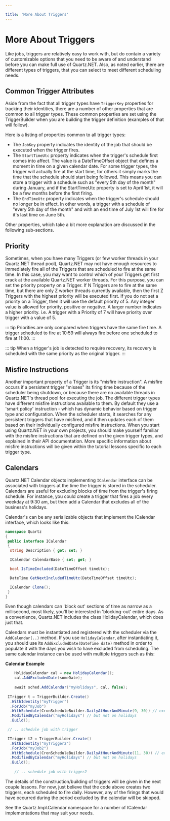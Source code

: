 ```yaml
---

title: 'More About Triggers'
---
```


# More About Triggers

Like jobs, triggers are relatively easy to work with, but do contain a variety of customizable options that you need to
be aware of and understand before you can make full use of Quartz.NET. Also, as noted earlier, there are different types of triggers,
that you can select to meet different scheduling needs.

## Common Trigger Attributes

Aside from the fact that all trigger types have `TriggerKey` properties for tracking their identities,
there are a number of other properties that are common to all trigger types. These common properties are set using the TriggerBuilder
when you are building the trigger definition (examples of that will follow).

Here is a listing of properties common to all trigger types:

* The `JobKey` property indicates the identity of the job that should be executed when the trigger fires.
* The `StartTimeUtc` property indicates when the trigger's schedule first comes into affect.
The value is a DateTimeOffset object that defines a moment in time on a given calendar date.
For some trigger types, the trigger will actually fire at the start time, for others it simply marks the time that the schedule should start being followed.
This means you can store a trigger with a schedule such as "every 5th day of the month" during January, and if the StartTimeUtc property is set to April 1st,
 it will be a few months before the first firing.
* The `EndTimeUtc` property indicates when the trigger's schedule should no longer be in effect.
In other words, a trigger with a schedule of "every 5th day of the month" and with an end time of July 1st will fire for it's last time on June 5th.

Other properties, which take a bit more explanation are discussed in the following sub-sections.

## Priority

Sometimes, when you have many Triggers (or few worker threads in your Quartz.NET thread pool), Quartz.NET may not have enough resources to immediately fire all
of the Triggers that are scheduled to fire at the same time. In this case, you may want to control which of your Triggers get first crack at the available Quartz.NET worker threads.
For this purpose, you can set the priority property on a Trigger. If N Triggers are to fire at the same time, but there are only Z worker threads currently available,
then the first Z Triggers with the highest priority will be executed first. If you do not set a priority on a Trigger, then it will use the default priority of 5.
Any integer value is allowed for priority, positive or negative.  A larger number indicates a higher priority.  i.e. A trigger with a Priority of 7 will have priority over trigger with a value of 5.

::: tip
Priorities are only compared when triggers have the same fire time. A trigger scheduled to fire at 10:59 will always fire before one scheduled to fire at 11:00.
:::

::: tip
When a trigger's job is detected to require recovery, its recovery is scheduled with the same priority as the original trigger.
:::

## Misfire Instructions

Another important property of a Trigger is its "misfire instruction". A misfire occurs if a persistent trigger "misses" its firing time because of the scheduler being shutdown,
or because there are no available threads in Quartz.NET's thread pool for executing the job.
The different trigger types have different misfire instructions available to them.
By default they use a 'smart policy' instruction - which has dynamic behavior based on trigger type and configuration.
When the scheduler starts, it searches for any persistent triggers that have misfired, and it then updates each of them based on their individually
configured misfire instructions. When you start using Quartz.NET in your own projects, you should make yourself familiar with the misfire instructions
that are defined on the given trigger types, and explained in their API documentation. More specific information about misfire instructions will be given within
the tutorial lessons specific to each trigger type.

## Calendars

Quartz.NET Calendar objects implementing `ICalendar` interface can be associated with triggers at the time the trigger is stored in the scheduler.
Calendars are useful for excluding blocks of time from the trigger's firing schedule. For instance, you could
create a trigger that fires a job every weekday at 9:30 am, but then add a Calendar that excludes all of the business's holidays.

Calendar's can be any serializable objects that implement the ICalendar interface, which looks like this:

```csharp
namespace Quartz
{
 public interface ICalendar
 {
  string Description { get; set; }

  ICalendar CalendarBase { set; get; }

  bool IsTimeIncluded(DateTimeOffset timeUtc);

  DateTime GetNextIncludedTimeUtc(DateTimeOffset timeUtc);

  ICalendar Clone();
 }
} 
```

Even though calendars can 'block out' sections of time as narrow as a millisecond, most likely, you'll be interested in
'blocking-out' entire days. As a convenience, Quartz.NET includes the class HolidayCalendar, which does just that.

Calendars must be instantiated and registered with the scheduler via the `AddCalendar(..)` method. If you use `HolidayCalendar`,
after instantiating it, you should use its `AddExcludedDate(DateTime date)` method in order to populate it with the days you wish
to have excluded from scheduling. The same calendar instance can be used with multiple triggers such as this:

__Calendar Example__

```csharp
    HolidayCalendar cal = new HolidayCalendar();
    cal.AddExcludedDate(someDate);
    
    await sched.AddCalendar("myHolidays", cal, false);
    
 ITrigger t = TriggerBuilder.Create()
  .WithIdentity("myTrigger")
  .ForJob("myJob")
  .WithSchedule(CronScheduleBuilder.DailyAtHourAndMinute(9, 30)) // execute job daily at 9:30
  .ModifiedByCalendar("myHolidays") // but not on holidays
  .Build();

 // .. schedule job with trigger

 ITrigger t2 = TriggerBuilder.Create()
  .WithIdentity("myTrigger2")
  .ForJob("myJob2")
  .WithSchedule(CronScheduleBuilder.DailyAtHourAndMinute(11, 30)) // execute job daily at 11:30
  .ModifiedByCalendar("myHolidays") // but not on holidays
  .Build();
    
    // .. schedule job with trigger2 
```

The details of the construction/building of triggers will be given in the next couple lessons.
For now, just believe that the code above creates two triggers, each scheduled to fire daily.
However, any of the firings that would have occurred during the period excluded by the calendar will be skipped.

See the Quartz.Impl.Calendar namespace for a number of ICalendar implementations that may suit your needs.
